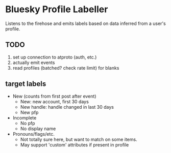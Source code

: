 # Bluesky Profile Labeller

Listens to the firehose and emits labels based on data inferred from a user's profile.

## TODO

1.  set up connection to atproto (auth, etc.)
2.  actually emit events
3.  read profiles (batched? check rate limit) for blanks

## target labels

- New (counts from first post after event)
  - New: new account, first 30 days
  - New handle: handle changed in last 30 days
  - New pfp
- Incomplete
  - No pfp
  - No display name
- Pronouns/flags/etc.
  - Not totally sure here, but want to match on some items.
  - May support 'custom' attributes if present in profile
